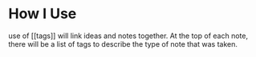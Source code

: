 # How I Use
use of [[tags]] will link ideas and notes together. At the top of each note, there will be a list of tags to describe the type of note that was taken.